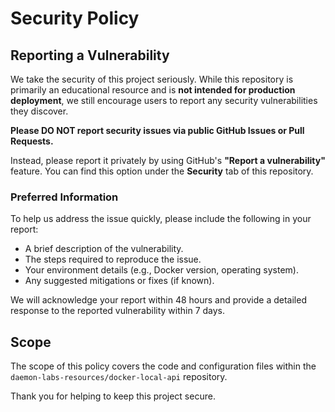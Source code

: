 # Security Policy

## Reporting a Vulnerability

We take the security of this project seriously. While this repository is primarily an educational resource and is **not intended for production deployment**, we still encourage users to report any security vulnerabilities they discover.

**Please DO NOT report security issues via public GitHub Issues or Pull Requests.**

Instead, please report it privately by using GitHub's **"Report a vulnerability"** feature.
You can find this option under the **Security** tab of this repository.

### Preferred Information

To help us address the issue quickly, please include the following in your report:

- A brief description of the vulnerability.
- The steps required to reproduce the issue.
- Your environment details (e.g., Docker version, operating system).
- Any suggested mitigations or fixes (if known).

We will acknowledge your report within 48 hours and provide a detailed response to the reported vulnerability within 7 days.

## Scope

The scope of this policy covers the code and configuration files within the `daemon-labs-resources/docker-local-api` repository.

Thank you for helping to keep this project secure.
